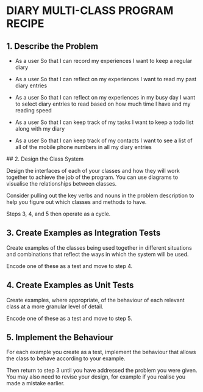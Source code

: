 # DIARY MULTI-CLASS PROGRAM RECIPE

## 1. Describe the Problem

* As a user
So that I can record my experiences
I want to keep a regular diary

* As a user
So that I can reflect on my experiences
I want to read my past diary entries

* As a user
So that I can reflect on my experiences in my busy day
I want to select diary entries to read based on how much time I have and my reading speed

* As a user
So that I can keep track of my tasks
I want to keep a todo list along with my diary

* As a user
So that I can keep track of my contacts
I want to see a list of all of the mobile phone numbers in all my diary entries

## 2. Design the Class System

Design the interfaces of each of your classes and how they will work together to achieve the job of the program. You can use diagrams to visualise the relationships between classes.

Consider pulling out the key verbs and nouns in the problem description to help you figure out which classes and methods to have.

Steps 3, 4, and 5 then operate as a cycle.

## 3. Create Examples as Integration Tests

Create examples of the classes being used together in different situations and combinations that reflect the ways in which the system will be used.

Encode one of these as a test and move to step 4.

## 4. Create Examples as Unit Tests

Create examples, where appropriate, of the behaviour of each relevant class at a more granular level of detail.

Encode one of these as a test and move to step 5.

## 5. Implement the Behaviour

For each example you create as a test, implement the behaviour that allows the class to behave according to your example.

Then return to step 3 until you have addressed the problem you were given. You may also need to revise your design, for example if you realise you made a mistake earlier.